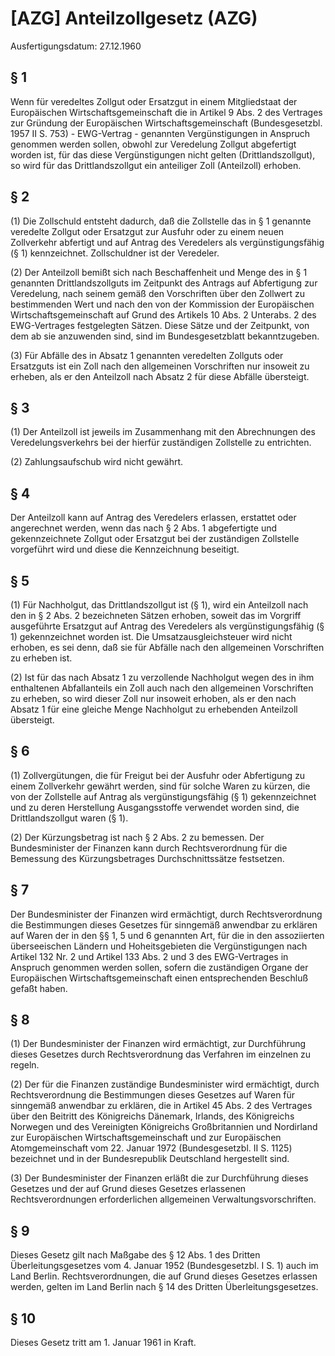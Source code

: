 # [AZG] Anteilzollgesetz  (AZG)

Ausfertigungsdatum: 27.12.1960

 

## § 1

Wenn für veredeltes Zollgut oder Ersatzgut in einem Mitgliedstaat der Europäischen Wirtschaftsgemeinschaft die in Artikel 9 Abs. 2 des Vertrages zur Gründung der Europäischen Wirtschaftsgemeinschaft (Bundesgesetzbl. 1957 II S. 753) - EWG-Vertrag - genannten Vergünstigungen in Anspruch genommen werden sollen, obwohl zur Veredelung Zollgut abgefertigt worden ist, für das diese Vergünstigungen nicht gelten (Drittlandszollgut), so wird für das Drittlandszollgut ein anteiliger Zoll (Anteilzoll) erhoben.


## § 2

(1) Die Zollschuld entsteht dadurch, daß die Zollstelle das in § 1 genannte veredelte Zollgut oder Ersatzgut zur Ausfuhr oder zu einem neuen Zollverkehr abfertigt und auf Antrag des Veredelers als vergünstigungsfähig (§ 1) kennzeichnet. Zollschuldner ist der Veredeler.

(2) Der Anteilzoll bemißt sich nach Beschaffenheit und Menge des in § 1 genannten Drittlandszollguts im Zeitpunkt des Antrags auf Abfertigung zur Veredelung, nach seinem gemäß den Vorschriften über den Zollwert zu bestimmenden Wert und nach den von der Kommission der Europäischen Wirtschaftsgemeinschaft auf Grund des Artikels 10 Abs. 2 Unterabs. 2 des EWG-Vertrages festgelegten Sätzen. Diese Sätze und der Zeitpunkt, von dem ab sie anzuwenden sind, sind im Bundesgesetzblatt bekanntzugeben.

(3) Für Abfälle des in Absatz 1 genannten veredelten Zollguts oder Ersatzguts ist ein Zoll nach den allgemeinen Vorschriften nur insoweit zu erheben, als er den Anteilzoll nach Absatz 2 für diese Abfälle übersteigt.


## § 3

(1) Der Anteilzoll ist jeweils im Zusammenhang mit den Abrechnungen des Veredelungsverkehrs bei der hierfür zuständigen Zollstelle zu entrichten.

(2) Zahlungsaufschub wird nicht gewährt.


## § 4

Der Anteilzoll kann auf Antrag des Veredelers erlassen, erstattet oder angerechnet werden, wenn das nach § 2 Abs. 1 abgefertigte und gekennzeichnete Zollgut oder Ersatzgut bei der zuständigen Zollstelle vorgeführt wird und diese die Kennzeichnung beseitigt.


## § 5

(1) Für Nachholgut, das Drittlandszollgut ist (§ 1), wird ein Anteilzoll nach den in § 2 Abs. 2 bezeichneten Sätzen erhoben, soweit das im Vorgriff ausgeführte Ersatzgut auf Antrag des Veredelers als vergünstigungsfähig (§ 1) gekennzeichnet worden ist. Die Umsatzausgleichsteuer wird nicht erhoben, es sei denn, daß sie für Abfälle nach den allgemeinen Vorschriften zu erheben ist.

(2) Ist für das nach Absatz 1 zu verzollende Nachholgut wegen des in ihm enthaltenen Abfallanteils ein Zoll auch nach den allgemeinen Vorschriften zu erheben, so wird dieser Zoll nur insoweit erhoben, als er den nach Absatz 1 für eine gleiche Menge Nachholgut zu erhebenden Anteilzoll übersteigt.


## § 6

(1) Zollvergütungen, die für Freigut bei der Ausfuhr oder Abfertigung zu einem Zollverkehr gewährt werden, sind für solche Waren zu kürzen, die von der Zollstelle auf Antrag als vergünstigungsfähig (§ 1) gekennzeichnet und zu deren Herstellung Ausgangsstoffe verwendet worden sind, die Drittlandszollgut waren (§ 1).

(2) Der Kürzungsbetrag ist nach § 2 Abs. 2 zu bemessen. Der Bundesminister der Finanzen kann durch Rechtsverordnung für die Bemessung des Kürzungsbetrages Durchschnittssätze festsetzen.


## § 7

Der Bundesminister der Finanzen wird ermächtigt, durch Rechtsverordnung die Bestimmungen dieses Gesetzes für sinngemäß anwendbar zu erklären auf Waren der in den §§ 1, 5 und 6 genannten Art, für die in den assoziierten überseeischen Ländern und Hoheitsgebieten die Vergünstigungen nach Artikel 132 Nr. 2 und Artikel 133 Abs. 2 und 3 des EWG-Vertrages in Anspruch genommen werden sollen, sofern die zuständigen Organe der Europäischen Wirtschaftsgemeinschaft einen entsprechenden Beschluß gefaßt haben.


## § 8

(1) Der Bundesminister der Finanzen wird ermächtigt, zur Durchführung dieses Gesetzes durch Rechtsverordnung das Verfahren im einzelnen zu regeln.

(2) Der für die Finanzen zuständige Bundesminister wird ermächtigt, durch Rechtsverordnung die Bestimmungen dieses Gesetzes auf Waren für sinngemäß anwendbar zu erklären, die in Artikel 45 Abs. 2 des Vertrages über den Beitritt des Königreichs Dänemark, Irlands, des Königreichs Norwegen und des Vereinigten Königreichs Großbritannien und Nordirland zur Europäischen Wirtschaftsgemeinschaft und zur Europäischen Atomgemeinschaft vom 22. Januar 1972 (Bundesgesetzbl. II S. 1125) bezeichnet und in der Bundesrepublik Deutschland hergestellt sind.

(3) Der Bundesminister der Finanzen erläßt die zur Durchführung dieses Gesetzes und der auf Grund dieses Gesetzes erlassenen Rechtsverordnungen erforderlichen allgemeinen Verwaltungsvorschriften.


## § 9

Dieses Gesetz gilt nach Maßgabe des § 12 Abs. 1 des Dritten Überleitungsgesetzes vom 4. Januar 1952 (Bundesgesetzbl. I S. 1) auch im Land Berlin. Rechtsverordnungen, die auf Grund dieses Gesetzes erlassen werden, gelten im Land Berlin nach § 14 des Dritten Überleitungsgesetzes.


## § 10

Dieses Gesetz tritt am 1. Januar 1961 in Kraft.
